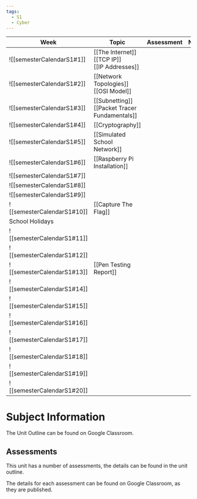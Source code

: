 ```yaml
---
tags:
  - S1
  - Cyber
---
```


| Week                       | Topic                                                 | Assessment | Notes |     |
| -------------------------- | ----------------------------------------------------- | ---------- | ----- | --- |
| ![[semesterCalendarS1#1]]  | [[The Internet]] <br>[[TCP IP]] <br> [[IP Addresses]] |            |       |     |
| ![[semesterCalendarS1#2]]  | [[Network Topologies]] <br> [[OSI Model]]             |            |       |     |
| ![[semesterCalendarS1#3]]  | [[Subnetting]]<br>[[Packet Tracer Fundamentals]]      |            |       |     |
| ![[semesterCalendarS1#4]]  | [[Cryptography]]                                      |            |       |     |
| ![[semesterCalendarS1#5]]  | [[Simulated School Network]]                          |            |       |     |
| ![[semesterCalendarS1#6]]  | [[Raspberry Pi Installation]]                         |            |       |     |
| ![[semesterCalendarS1#7]]  |                                                       |            |       |     |
| ![[semesterCalendarS1#8]]  |                                                       |            |       |     |
| ![[semesterCalendarS1#9]]  |                                                       |            |       |     |
| ![[semesterCalendarS1#10]] | [[Capture The Flag]]                                  |            |       |     |
| School Holidays            |                                                       |            |       |     |
| ![[semesterCalendarS1#11]] |                                                       |            |       |     |
| ![[semesterCalendarS1#12]] |                                                       |            |       |     |
| ![[semesterCalendarS1#13]] | [[Pen Testing Report]]                                |            |       |     |
| ![[semesterCalendarS1#14]] |                                                       |            |       |     |
| ![[semesterCalendarS1#15]] |                                                       |            |       |     |
| ![[semesterCalendarS1#16]] |                                                       |            |       |     |
| ![[semesterCalendarS1#17]] |                                                       |            |       |     |
| ![[semesterCalendarS1#18]] |                                                       |            |       |     |
| ![[semesterCalendarS1#19]] |                                                       |            |       |     |
| ![[semesterCalendarS1#20]] |                                                       |            |       |     |
# Subject Information

The Unit Outline can be found on Google Classroom.

## Assessments

This unit has a number of assessments, the details can be found in the unit outline.

The details for each assessment can be found on Google Classroom, as they are published.

